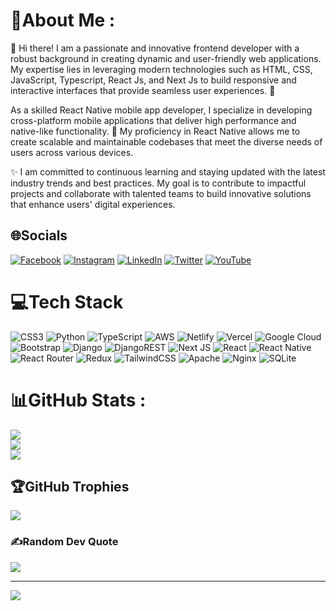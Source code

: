 # 💫About Me :
👋 Hi there! I am a passionate and innovative frontend developer with a robust background in creating dynamic and user-friendly web applications. 
My expertise lies in leveraging modern technologies such as HTML, CSS, JavaScript, Typescript, React Js, and Next Js to build responsive and interactive interfaces that provide seamless user experiences. 🚀

As a skilled React Native mobile app developer, I specialize in developing cross-platform mobile applications that deliver high performance and native-like functionality. 
📱 My proficiency in React Native allows me to create scalable and maintainable codebases that meet the diverse needs of users across various devices.

✨ I am committed to continuous learning and staying updated with the latest industry trends and best practices. 
My goal is to contribute to impactful projects and collaborate with talented teams to build innovative solutions that enhance users' digital experiences.

## 🌐Socials
[![Facebook](https://img.shields.io/badge/Facebook-%231877F2.svg?logo=Facebook&logoColor=white)](https://facebook.com/gabriel.fasedemi) [![Instagram](https://img.shields.io/badge/Instagram-%23E4405F.svg?logo=Instagram&logoColor=white)](https://instagram.com/gabbygabijo) [![LinkedIn](https://img.shields.io/badge/LinkedIn-%230077B5.svg?logo=linkedin&logoColor=white)](https://linkedin.com/in/gabriel-fashedemi-1195a2258/) [![Twitter](https://img.shields.io/badge/Twitter-%231DA1F2.svg?logo=Twitter&logoColor=white)](https://twitter.com/@GFasedemi) [![YouTube](https://img.shields.io/badge/YouTube-%23FF0000.svg?logo=YouTube&logoColor=white)](https://youtube.com/channel/UCVE7du7aesIX6nBwzTcdG0Q) 

# 💻Tech Stack
![CSS3](https://img.shields.io/badge/css3-%231572B6.svg?style=for-the-badge&logo=css3&logoColor=white) ![Python](https://img.shields.io/badge/python-3670A0?style=for-the-badge&logo=python&logoColor=ffdd54) ![TypeScript](https://img.shields.io/badge/typescript-%23007ACC.svg?style=for-the-badge&logo=typescript&logoColor=white) ![AWS](https://img.shields.io/badge/AWS-%23FF9900.svg?style=for-the-badge&logo=amazon-aws&logoColor=white) ![Netlify](https://img.shields.io/badge/netlify-%23000000.svg?style=for-the-badge&logo=netlify&logoColor=#00C7B7) ![Vercel](https://img.shields.io/badge/vercel-%23000000.svg?style=for-the-badge&logo=vercel&logoColor=white) ![Google Cloud](https://img.shields.io/badge/Google%20Cloud-%234285F4.svg?style=for-the-badge&logo=google-cloud&logoColor=white) ![Bootstrap](https://img.shields.io/badge/bootstrap-%23563D7C.svg?style=for-the-badge&logo=bootstrap&logoColor=white) ![Django](https://img.shields.io/badge/django-%23092E20.svg?style=for-the-badge&logo=django&logoColor=white) ![DjangoREST](https://img.shields.io/badge/DJANGO-REST-ff1709?style=for-the-badge&logo=django&logoColor=white&color=ff1709&labelColor=gray) ![Next JS](https://img.shields.io/badge/Next-black?style=for-the-badge&logo=next.js&logoColor=white) ![React](https://img.shields.io/badge/react-%2320232a.svg?style=for-the-badge&logo=react&logoColor=%2361DAFB) ![React Native](https://img.shields.io/badge/react_native-%2320232a.svg?style=for-the-badge&logo=react&logoColor=%2361DAFB) ![React Router](https://img.shields.io/badge/React_Router-CA4245?style=for-the-badge&logo=react-router&logoColor=white) ![Redux](https://img.shields.io/badge/redux-%23593d88.svg?style=for-the-badge&logo=redux&logoColor=white) ![TailwindCSS](https://img.shields.io/badge/tailwindcss-%2338B2AC.svg?style=for-the-badge&logo=tailwind-css&logoColor=white) ![Apache](https://img.shields.io/badge/apache-%23D42029.svg?style=for-the-badge&logo=apache&logoColor=white) ![Nginx](https://img.shields.io/badge/nginx-%23009639.svg?style=for-the-badge&logo=nginx&logoColor=white) ![SQLite](https://img.shields.io/badge/sqlite-%2307405e.svg?style=for-the-badge&logo=sqlite&logoColor=white)
# 📊GitHub Stats :
![](https://github-readme-stats.vercel.app/api?username=Gabbygabijo&theme=dark&hide_border=false&include_all_commits=false&count_private=false)<br/>
![](https://github-readme-streak-stats.herokuapp.com/?user=Gabbygabijo&theme=dark&hide_border=false)<br/>
![](https://github-readme-stats.vercel.app/api/top-langs/?username=Gabbygabijo&theme=dark&hide_border=false&include_all_commits=false&count_private=false&layout=compact)

## 🏆GitHub Trophies
![](https://github-trophies.vercel.app/?username=Gabbygabijo&theme=radical&no-frame=false&no-bg=false&margin-w=4)

### ✍️Random Dev Quote
![](https://quotes-github-readme.vercel.app/api?type=horizontal&theme=radical)

---
[![](https://visitcount.itsvg.in/api?id=Gabbygabijo&icon=0&color=0)](https://visitcount.itsvg.in)

